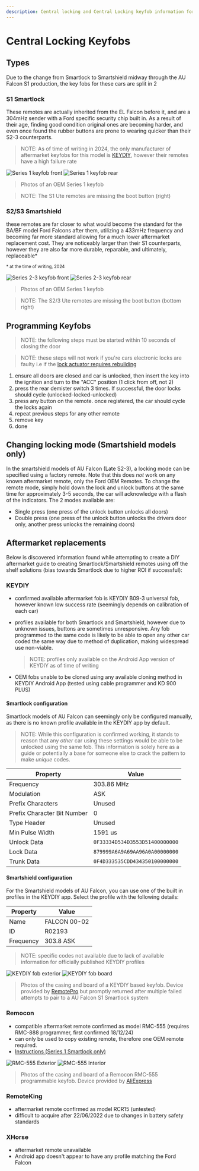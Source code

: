 ```yaml
---
description: Central locking and Central Locking keyfob information for the 1999-2002 Ford Falcon AU
---
```


# Central Locking Keyfobs

## Types
Due to the change from Smartlock to Smartshield midway through the AU Falcon S1 production, the key fobs for these cars are split in 2

### S1 Smartlock
These remotes are actually inherited from the EL Falcon before it, and are a 304mHz sender with a Ford specific security chip built in. As a result of their age, finding good condition original ones are becoming harder, and even once found the rubber buttons are prone to wearing quicker than their S2-3 counterparts.

> NOTE: As of time of writing in 2024, the only manufacturer of aftermarket keyfobs for this model is [KEYDIY](../../Credits.md#information-cross-referencing), however their remotes have a high failure rate

![Series 1 keyfob front](./s1-fob-front.jpg)
![Series 1 keyfob rear](./s1-fob-rear.jpg)

> Photos of an OEM Series 1 keyfob

> NOTE: The S1 Ute remotes are missing the boot button (right)

### S2/S3 Smartshield
these remotes are far closer to what would become the standard for the BA/BF model Ford Falcons after them, utilizing a 433mHz frequency and becoming far more standard allowing for a much lower aftermarket replacement cost. They are noticeably larger than their S1 counterparts, however they are also far more durable, reparable, and ultimately, replaceable*

<sup>* at the time of writing, 2024</sup>

![Series 2-3 keyfob front](./s2-3-fob-front.jpg)
![Series 2-3 keyfob rear](./s2-3-fob-rear.jpg)

> Photos of an OEM Series 1 keyfob

> NOTE: The S2/3 Ute remotes are missing the boot button (bottom right)

## Programming Keyfobs

> NOTE: the following steps must be started within 10 seconds of closing the door

> NOTE: these steps will not work if you're cars electronic locks are faulty i.e if the [lock actuator requires rebuilding](../../Body/DoorLockActuators/DoorLockActuators.md#replacement)

1. ensure all doors are closed and car is unlocked, then insert the key into the ignition and turn to the "ACC" position (1 click from off, not 2)
1. press the rear demister switch 3 times. If successful, the door locks should cycle (unlocked-locked-unlocked)
1. press any button on the remote. once registered, the car should cycle the locks again
1. repeat previous steps for any other remote
1. remove key
1. done

## Changing locking mode (Smartshield models only)

In the smartshield models of AU Falcon (Late S2-3), a locking mode can be specified using a factory remote. Note that this does *not* work on any known aftermarket remote, only the Ford OEM Remotes. To change the remote mode, simply hold down the lock and unlock buttons at the same time for approximately 3-5 seconds, the car will acknowledge with a flash of the indicators. The 2 modes available are:

- Single press (one press of the unlock button unlocks all doors)
- Double press (one press of the unlock button unlocks the drivers door only, another press unlocks the remaining doors)

## Aftermarket replacements

Below is discovered information found while attempting to create a DIY aftermarket guide to creating Smartlock/Smartshield remotes using off the shelf solutions (bias towards Smartlock due to higher ROI if successful):

### KEYDIY
- confirmed available aftermarket fob is KEYDIY B09-3 universal fob, however known low success rate (seemingly depends on calibration of each car)
- profiles available for both Smartlock and Smartshield, however due to unknown issues, buttons are sometimes unresponsive. Any fob programmed to the same code is likely to be able to open any other car coded the same way due to method of duplication, making widespread use non-viable.

    > NOTE: profiles only available on the Android App version of KEYDIY as of time of writing

- OEM fobs unable to be cloned using any available cloning method in KEYDIY Android App (tested using cable programmer and KD 900 PLUS)

#### Smartlock configuration

Smartlock models of AU Falcon can seemingly only be configured manually, as there is no known profile available in the KEYDIY app by default.

> NOTE: While this configuration is confirmed working, it stands to reason that any *other* car using these settings would be able to be unlocked using the same fob. This information is solely here as a guide or potentially a base for someone else to crack the pattern to make *unique* codes.

| Property | Value |
| --- | --- |
| Frequency | 303.86 MHz |
| Modulation | ASK |
| Prefix Characters | Unused |
| Prefix Character Bit Number | 0 |
| Type Header | Unused |
| Min Pulse Width | 1591 us |
| Unlock Data | `0F33334D534D3553D51400000000` |
| Lock Data | `879999A6A9A69AA96A0A00000000` |
| Trunk Data | `0F4D333535CDD434350100000000` |

#### Smartshield configuration

For the Smartshield models of AU Falcon, you can use one of the built in profiles in the KEYDIY app. Select the profile with the following details:

| Property | Value |
| --- | --- |
| Name | FALCON 00-02 |
| ID | R02193 |
| Frequency | 303.8 ASK |

> NOTE: specific codes not available due to lack of available information for officially published KEYDIY profiles

![KEYDIY fob exterior](./KEYDIY/dodgy-keydiy-fob.jpg)
![KEYDIY fob board](./KEYDIY/dodgy-keydiy-fob-board.jpg)

> Photos of the casing and board of a KEYDIY based keyfob. Device provided by [RemotePro](../../Credits.md#wall-of-shame---information-gatekeepers-and-timewasters) but promptly returned after multiple failed attempts to pair to a AU Falcon S1 Smartlock system

### Remocon
- compatible aftermarket remote confirmed as model RMC-555 (requires RMC-888 programmer, first confirmed 18/12/24)
- can only be used to copy existing remote, therefore one OEM remote required.
- [Instructions (Series 1 Smartlock only)](./Remocon/Remocon.md)

![RMC-555 Exterior](./Remocon/remocon-555-exterior.jpg)
![RMC-555 Interior](./Remocon/remocon-555-interior.jpg)

> Photos of the casing and board of a Remocon RMC-555 programmable keyfob. Device provided by [AliExpress](../../Credits.md#collected-information-primarily-product-listing-images)

### RemoteKing
- aftermarket remote confirmed as model RCR15 (untested)
- difficult to acquire after 22/06/2022 due to changes in battery safety standards

### XHorse
- aftermarket remote unavailable
- Android app doesn't appear to have any profile matching the Ford Falcon